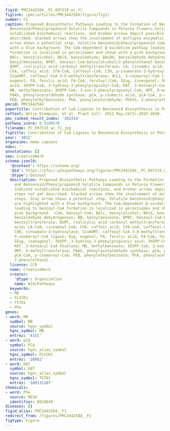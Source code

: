 ```yaml
---
figid: PMC3442584__PC_097519_wc_f1
figlink: /pmc/articles/PMC3442584/figure/fig1/
number: F1
caption: Proposed Biosynthetic Pathways Leading to the Formation of Benzoyl-CoA and
  Benzenoid/Phenylpropanoid Volatile Compounds in Petunia Flowers.Solid arrows indicate
  established biochemical reactions, and broken arrows depict possible steps not yet
  described. Stacked arrows show the involvement of multiple enzymatic steps. Gray
  arrow shows a potential step. Volatile benzenoid/phenylpropanoid compounds are highlighted
  with a blue background. The CoA-dependent β-oxidative pathway leading to benzoyl-CoA
  formation is localized in peroxisomes and shown with a pink background. -CoA, benzoyl-CoA;
  BAlc, benzylalcohol; BAld, benzaldehyde; BALDH, benzaldehyde dehydrogenase; BB,
  benzylbenzoate; BPBT, benzoyl-CoA:benzylalcohol/2-phenylethanol benzoyltransferase;
  BSMT, /salicylic acid carboxyl methyltransferase; CA, cinnamic acid; CA-CoA, cinnamoyl-CoA;
  CFA, caffeic acid; CFA-CoA, caffeoyl-CoA; C3H, p-coumarate-3-hydroxylase; C4H, cinnamate-4-hydroxylase;
  CCoAOMT, caffeoyl-CoA 3-O-methyltransferase; 4CL1, 4-coumaroyl-CoA ligase; Eug,
  eugenol; FA, ferulic acid; FA-CoA, feruloyl-CoA; IEug, isoeugenol; 3H3PP, 3-hydroxy-3-phenylpropionic
  acid; 3H3PP-CoA, 3-hydroxy-3-phenylpropionyl-CoA; KAT, 3-ketoacyl-CoA thiolase;
  MB, methylbenzoate; 3O3PP-CoA, 3-oxo-3-phenylpropionyl-CoA; OMT, O-methyltransferase;
  PAAS, phenylacetaldehyde synthase; pCA, p-coumaric acid; pCA-CoA, p-coumaroyl-CoA;
  PEB, phenylethylbenzoate; PhA, phenylacetaldehyde; PhEth, 2-phenylethanol.
pmcid: PMC3442584
papertitle: Contribution of CoA Ligases to Benzenoid Biosynthesis in Petunia Flowers.
reftext: Antje Klempien, et al. Plant Cell. 2012 May;24(5):2015-2030.
pmc_ranked_result_index: '103314'
pathway_score: 0.9100578
filename: PC_097519_wc_f1.jpg
figtitle: Contribution of CoA Ligases to Benzenoid Biosynthesis in Petunia Flowers
year: '2012'
organisms: Homo sapiens
ndex: ''
annotations: []
seo: CreativeWork
schema-jsonld:
  '@context': https://schema.org/
  '@id': https://pfocr.wikipathways.org/figures/PMC3442584__PC_097519_wc_f1.html
  '@type': Dataset
  description: Proposed Biosynthetic Pathways Leading to the Formation of Benzoyl-CoA
    and Benzenoid/Phenylpropanoid Volatile Compounds in Petunia Flowers.Solid arrows
    indicate established biochemical reactions, and broken arrows depict possible
    steps not yet described. Stacked arrows show the involvement of multiple enzymatic
    steps. Gray arrow shows a potential step. Volatile benzenoid/phenylpropanoid compounds
    are highlighted with a blue background. The CoA-dependent β-oxidative pathway
    leading to benzoyl-CoA formation is localized in peroxisomes and shown with a
    pink background. -CoA, benzoyl-CoA; BAlc, benzylalcohol; BAld, benzaldehyde; BALDH,
    benzaldehyde dehydrogenase; BB, benzylbenzoate; BPBT, benzoyl-CoA:benzylalcohol/2-phenylethanol
    benzoyltransferase; BSMT, /salicylic acid carboxyl methyltransferase; CA, cinnamic
    acid; CA-CoA, cinnamoyl-CoA; CFA, caffeic acid; CFA-CoA, caffeoyl-CoA; C3H, p-coumarate-3-hydroxylase;
    C4H, cinnamate-4-hydroxylase; CCoAOMT, caffeoyl-CoA 3-O-methyltransferase; 4CL1,
    4-coumaroyl-CoA ligase; Eug, eugenol; FA, ferulic acid; FA-CoA, feruloyl-CoA;
    IEug, isoeugenol; 3H3PP, 3-hydroxy-3-phenylpropionic acid; 3H3PP-CoA, 3-hydroxy-3-phenylpropionyl-CoA;
    KAT, 3-ketoacyl-CoA thiolase; MB, methylbenzoate; 3O3PP-CoA, 3-oxo-3-phenylpropionyl-CoA;
    OMT, O-methyltransferase; PAAS, phenylacetaldehyde synthase; pCA, p-coumaric acid;
    pCA-CoA, p-coumaroyl-CoA; PEB, phenylethylbenzoate; PhA, phenylacetaldehyde; PhEth,
    2-phenylethanol.
  license: CC0
  name: CreativeWork
  creator:
    '@type': Organization
    name: WikiPathways
  keywords:
  - MB
  - FLVCR1
  - TSTD1
  - Phe
genes:
- word: MB
  symbol: MB
  source: hgnc_symbol
  hgnc_symbol: MB
  entrez: '4151'
- word: pCA
  symbol: PCA
  source: hgnc_alias_symbol
  hgnc_symbol: FLVCR1
  entrez: '28982'
- word: KAT
  symbol: KAT
  source: hgnc_alias_symbol
  hgnc_symbol: TSTD1
  entrez: '100131187'
chemicals:
- word: Phe
  source: MESH
  identifier: D010649
diseases: []
figid_alias: PMC3442584__F1
redirect_from: /figures/PMC3442584__F1
figtype: Figure
---
```

